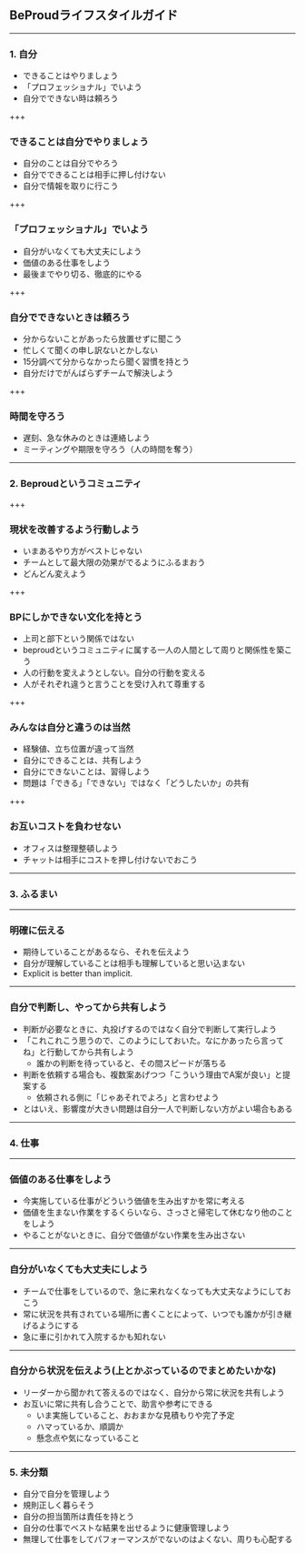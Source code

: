 ## BeProudライフスタイルガイド

---

### 1. 自分

* できることはやりましょう
* 「プロフェッショナル」でいよう
* 自分でできない時は頼ろう

+++

### できることは自分でやりましょう

* 自分のことは自分でやろう
* 自分でできることは相手に押し付けない
* 自分で情報を取りに行こう

+++

### 「プロフェッショナル」でいよう

* 自分がいなくても大丈夫にしよう
* 価値のある仕事をしよう
* 最後までやり切る、徹底的にやる

+++

### 自分でできないときは頼ろう

* 分からないことがあったら放置せずに聞こう
* 忙しくて聞くの申し訳ないとかしない
* 15分調べて分からなかったら聞く習慣を持とう
* 自分だけでがんばらずチームで解決しよう

+++

### 時間を守ろう

* 遅刻、急な休みのときは連絡しよう
* ミーティングや期限を守ろう（人の時間を奪う）

---

### 2. Beproudというコミュニティ

+++

### 現状を改善するよう行動しよう

* いまあるやり方がベストじゃない
* チームとして最大限の効果がでるようにふるまおう
* どんどん変えよう

+++

### BPにしかできない文化を持とう

* 上司と部下という関係ではない
* beproudというコミュニティに属する一人の人間として周りと関係性を築こう
* 人の行動を変えようとしない。自分の行動を変える
* 人がそれぞれ違うと言うことを受け入れて尊重する

+++

### みんなは自分と違うのは当然

* 経験値、立ち位置が違って当然
* 自分にできることは、共有しよう
* 自分にできないことは、習得しよう
* 問題は「できる」「できない」ではなく「どうしたいか」の共有

+++

### お互いコストを負わせない

* オフィスは整理整頓しよう
* チャットは相手にコストを押し付けないでおこう

---

### 3. ふるまい


---

### 明確に伝える

* 期待していることがあるなら、それを伝えよう
* 自分が理解していることは相手も理解していると思い込まない
* Explicit is better than implicit.


---

### 自分で判断し、やってから共有しよう

* 判断が必要なときに、丸投げするのではなく自分で判断して実行しよう
* 「これこれこう思うので、このようにしておいた。なにかあったら言ってね」と行動してから共有しよう
  * 誰かの判断を待っていると、その間スピードが落ちる
* 判断を依頼する場合も、複数案あげつつ「こういう理由でA案が良い」と提案する
  * 依頼される側に「じゃあそれでよろ」と言わせよう
* とはいえ、影響度が大きい問題は自分一人で判断しない方がよい場合もある

---

### 4. 仕事

---

### 価値のある仕事をしよう

* 今実施している仕事がどういう価値を生み出すかを常に考える
* 価値を生まない作業をするくらいなら、さっさと帰宅して休むなり他のことをしよう
* やることがないときに、自分で価値がない作業を生み出さない

---

### 自分がいなくても大丈夫にしよう

* チームで仕事をしているので、急に来れなくなっても大丈夫なようにしておこう
* 常に状況を共有されている場所に書くことによって、いつでも誰かが引き継げるようにする
* 急に車に引かれて入院するかも知れない

---

### 自分から状況を伝えよう(上とかぶっているのでまとめたいかな)

* リーダーから聞かれて答えるのではなく、自分から常に状況を共有しよう
* お互いに常に共有し合うことで、助言や参考にできる
  * いま実施していること、おおまかな見積もりや完了予定
  * ハマっているか、順調か
  * 懸念点や気になっていること

---

### 5. 未分類

* 自分で自分を管理しよう
* 規則正しく暮らそう
* 自分の担当箇所は責任を持とう
* 自分の仕事でベストな結果を出せるように健康管理しよう
* 無理して仕事をしてパフォーマンスがでないのはよくない、周りも心配する

